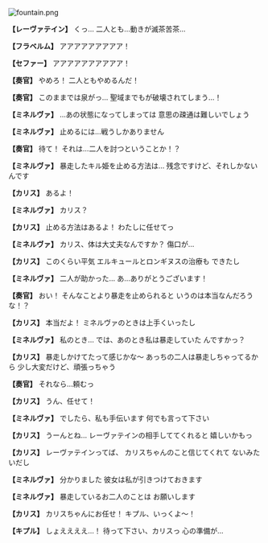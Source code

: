 
![fountain.png](../images/backgrounds/fountain.png)

**【レーヴァテイン】**
くっ…
二人とも…動きが滅茶苦茶…

**【フラベルム】**
アアアアアアアアア！

**【セファー】**
アアアアアアアアアア！

**【奏官】**
やめろ！
二人ともやめるんだ！

**【奏官】**
このままでは泉がっ…
聖域までもが破壊されてしまう…！

**【ミネルヴァ】**
…あの状態になってしまっては
意思の疎通は難しいでしょう

**【ミネルヴァ】**
止めるには…戦うしかありません

**【奏官】**
待て！
それは…二人を討つということか！？

**【ミネルヴァ】**
暴走したキル姫を止める方法は…
残念ですけど、それしかないんです

**【カリス】**
あるよ！

**【ミネルヴァ】**
カリス？

**【カリス】**
止める方法はあるよ！
わたしに任せてっ

**【ミネルヴァ】**
カリス、体は大丈夫なんですか？
傷口が…

**【カリス】**
このくらい平気
エルキュールとロンギヌスの治療も
できたし

**【ミネルヴァ】**
二人が助かった…
あ…ありがとうございます！

**【奏官】**
おい！
そんなことより暴走を止められると
いうのは本当なんだろうな！？

**【カリス】**
本当だよ！
ミネルヴァのときは上手くいったし

**【ミネルヴァ】**
私のとき…
では、あのとき私は暴走していた
んですかっ？

**【カリス】**
暴走しかけてたって感じかな～
あっちの二人は暴走しちゃってるから
少し大変だけど、頑張っちゃう

**【奏官】**
それなら…頼むっ

**【カリス】**
うん、任せて！

**【ミネルヴァ】**
でしたら、私も手伝います
何でも言って下さい

**【カリス】**
うーんとね…
レーヴァテインの相手しててくれると
嬉しいかもっ

**【カリス】**
レーヴァテインってば、
カリスちゃんのこと信じてくれて
ないみたいだし

**【ミネルヴァ】**
分かりました
彼女は私が引きつけておきます

**【ミネルヴァ】**
暴走しているお二人のことは
お願いします

**【カリス】**
カリスちゃんにお任せ！
キプル、いっくよ～！

**【キプル】**
しょええええ…！
待って下さい、カリスっ
心の準備が…
